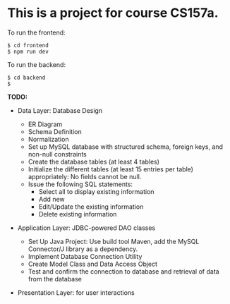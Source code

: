 # This is a project for course CS157a.

To run the frontend: 
```
$ cd frontend
$ npm run dev
```

To run the backend: 
```
$ cd backend
$ 
```

**TODO:**

- Data Layer: Database Design
    * ER Diagram
    * Schema Definition
    * Normalization
    * Set up MySQL database with structured schema, foreign keys, and non-null constraints
    * Create the database tables (at least 4 tables) 
    * Initialize the different tables (at least 15 entries per table) appropriately: No fields cannot be null.
    * Issue the following SQL statements:
        - Select all to display existing information
        - Add new
        - Edit/Update the existing information
        - Delete existing information

- Application Layer: JDBC-powered DAO classes
    * Set Up Java Project: Use build tool Maven, add the MySQL Connector/J library as a dependency.
    * Implement Database Connection Utility
    * Create Model Class and Data Access Object
    * Test and confirm the connection to database and retrieval of data from the database

- Presentation Layer: for user interactions
